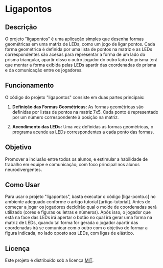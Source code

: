 # Ligapontos

## Descrição
O projeto "ligapontos" é uma aplicação simples que desenha formas geométricas em uma matriz de LEDs, como um jogo de ligar pontos. Cada forma geométrica é definida por uma lista de pontos na matriz e as LEDs correspondentes são acesas para representar a forma de um lado do prisma triangular, apartir disso o outro jogador do outro lado do prisma terá que montar a forma exibida pelas LEDs apartir das coordenadas do prisma e da comunicação entre os jogadores.

## Funcionamento
O código do projeto "ligapontos" consiste em duas partes principais:

1. **Definição das Formas Geométricas:** As formas geométricas são definidas por listas de pontos na matriz 7x5. Cada ponto é representado por um número correspondente à posição na matriz.
   
2. **Acendimento das LEDs:** Uma vez definidas as formas geométricas, o programa acende as LEDs correspondentes a cada ponto das formas.

## Objetivo
Promover a inclusão entre todos os alunos, e estimular a habilidade de trabalho em equipe e comunicação, com foco principal nos alunos neurodivergentes.

## Como Usar
Para usar o projeto "ligapontos", basta executar o código [liga-ponto.c] no ambiente adequado conforme o artigo tutorial [artigo-tutorial]. Antes de começar a jogar os jogadores decidirão qual o molde de coordenadas será utilizado (cores e figuras ou letras e números). Após isso, o jogador que está na face das LEDs irá apertar o botão no qual irá gerar uma forma na matriz de LEDs, quando tal forma for gerada o jogador apartir das coordenadas irá se comunicar com o outro com o objetivo de formar a figura indicada, no lado oposto aos LEDs, com ligas de elástico. 

## Licença
Este projeto é distribuído sob a licença [MIT](LICENSE).
